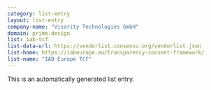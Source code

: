 ```yaml
---
category: list-entry
layout: list-entry
company-name: "Visarity Technologies GmbH"
domain: primo.design
list: iab-tcf
list-data-url: https://vendorlist.consensu.org/vendorlist.json
list-home: https://iabeurope.eu/transparency-consent-framework/
list-name: "IAB Europe TCF"
---
```


This is an automatically generated list entry.
